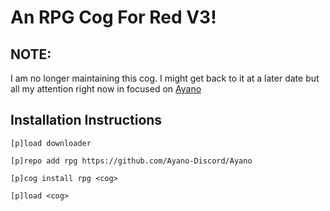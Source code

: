 # An RPG Cog For Red V3!

## NOTE:

I am no longer maintaining this cog. I might get back to it at a later date but all my attention right now in focused on [Ayano](https://github.com/Ayano-Discord/Ayano)

## Installation Instructions

```
[p]load downloader

[p]repo add rpg https://github.com/Ayano-Discord/Ayano

[p]cog install rpg <cog>

[p]load <cog>
```

